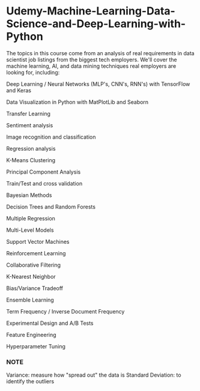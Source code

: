 # Udemy-Machine-Learning-Data-Science-and-Deep-Learning-with-Python

The topics in this course come from an analysis of real requirements in data scientist job listings from the biggest tech employers. We'll cover the machine learning, AI, and data mining techniques real employers are looking for, including:

Deep Learning / Neural Networks (MLP's, CNN's, RNN's) with TensorFlow and Keras

Data Visualization in Python with MatPlotLib and Seaborn

Transfer Learning

Sentiment analysis

Image recognition and classification

Regression analysis

K-Means Clustering

Principal Component Analysis

Train/Test and cross validation

Bayesian Methods

Decision Trees and Random Forests

Multiple Regression

Multi-Level Models

Support Vector Machines

Reinforcement Learning

Collaborative Filtering

K-Nearest Neighbor

Bias/Variance Tradeoff

Ensemble Learning

Term Frequency / Inverse Document Frequency

Experimental Design and A/B Tests

Feature Engineering

Hyperparameter Tuning

### NOTE
Variance: measure how "spread out" the data is
Standard Deviation: to identify the outliers
